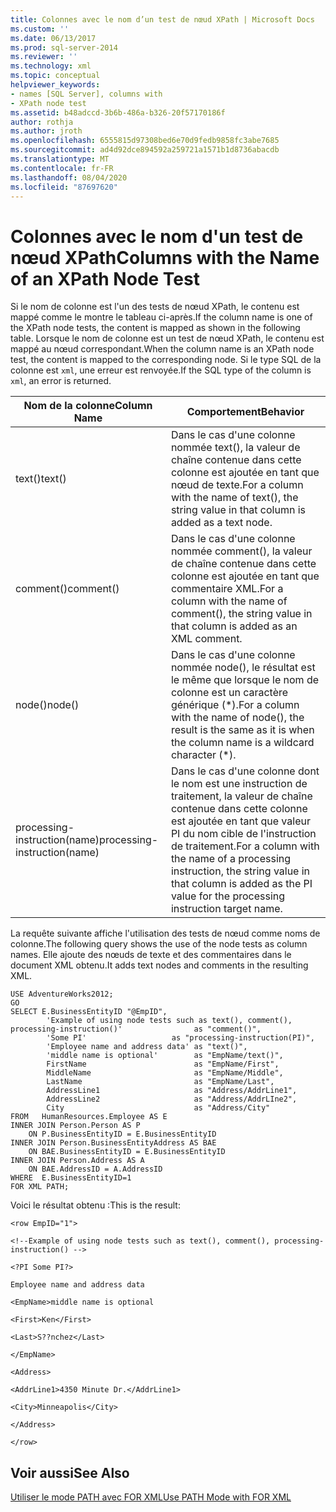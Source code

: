 ```yaml
---
title: Colonnes avec le nom d’un test de nœud XPath | Microsoft Docs
ms.custom: ''
ms.date: 06/13/2017
ms.prod: sql-server-2014
ms.reviewer: ''
ms.technology: xml
ms.topic: conceptual
helpviewer_keywords:
- names [SQL Server], columns with
- XPath node test
ms.assetid: b48adccd-3b6b-486a-b326-20f57170186f
author: rothja
ms.author: jroth
ms.openlocfilehash: 6555815d97308bed6e70d9fedb9858fc3abe7685
ms.sourcegitcommit: ad4d92dce894592a259721a1571b1d8736abacdb
ms.translationtype: MT
ms.contentlocale: fr-FR
ms.lasthandoff: 08/04/2020
ms.locfileid: "87697620"
---
```

# <a name="columns-with-the-name-of-an-xpath-node-test"></a><span data-ttu-id="7b7aa-102">Colonnes avec le nom d'un test de nœud XPath</span><span class="sxs-lookup"><span data-stu-id="7b7aa-102">Columns with the Name of an XPath Node Test</span></span>
  <span data-ttu-id="7b7aa-103">Si le nom de colonne est l'un des tests de nœud XPath, le contenu est mappé comme le montre le tableau ci-après.</span><span class="sxs-lookup"><span data-stu-id="7b7aa-103">If the column name is one of the XPath node tests, the content is mapped as shown in the following table.</span></span> <span data-ttu-id="7b7aa-104">Lorsque le nom de colonne est un test de nœud XPath, le contenu est mappé au nœud correspondant.</span><span class="sxs-lookup"><span data-stu-id="7b7aa-104">When the column name is an XPath node test, the content is mapped to the corresponding node.</span></span> <span data-ttu-id="7b7aa-105">Si le type SQL de la colonne est `xml`, une erreur est renvoyée.</span><span class="sxs-lookup"><span data-stu-id="7b7aa-105">If the SQL type of the column is `xml`, an error is returned.</span></span>  
  
|<span data-ttu-id="7b7aa-106">Nom de la colonne</span><span class="sxs-lookup"><span data-stu-id="7b7aa-106">Column Name</span></span>|<span data-ttu-id="7b7aa-107">Comportement</span><span class="sxs-lookup"><span data-stu-id="7b7aa-107">Behavior</span></span>|  
|-----------------|--------------|  
|<span data-ttu-id="7b7aa-108">text()</span><span class="sxs-lookup"><span data-stu-id="7b7aa-108">text()</span></span>|<span data-ttu-id="7b7aa-109">Dans le cas d'une colonne nommée text(), la valeur de chaîne contenue dans cette colonne est ajoutée en tant que nœud de texte.</span><span class="sxs-lookup"><span data-stu-id="7b7aa-109">For a column with the name of text(), the string value in that column is added as a text node.</span></span>|  
|<span data-ttu-id="7b7aa-110">comment()</span><span class="sxs-lookup"><span data-stu-id="7b7aa-110">comment()</span></span>|<span data-ttu-id="7b7aa-111">Dans le cas d'une colonne nommée comment(), la valeur de chaîne contenue dans cette colonne est ajoutée en tant que commentaire XML.</span><span class="sxs-lookup"><span data-stu-id="7b7aa-111">For a column with the name of comment(), the string value in that column is added as an XML comment.</span></span>|  
|<span data-ttu-id="7b7aa-112">node()</span><span class="sxs-lookup"><span data-stu-id="7b7aa-112">node()</span></span>|<span data-ttu-id="7b7aa-113">Dans le cas d'une colonne nommée node(), le résultat est le même que lorsque le nom de colonne est un caractère générique (\*).</span><span class="sxs-lookup"><span data-stu-id="7b7aa-113">For a column with the name of node(), the result is the same as it is when the column name is a wildcard character (\*).</span></span>|  
|<span data-ttu-id="7b7aa-114">processing-instruction(name)</span><span class="sxs-lookup"><span data-stu-id="7b7aa-114">processing-instruction(name)</span></span>|<span data-ttu-id="7b7aa-115">Dans le cas d'une colonne dont le nom est une instruction de traitement, la valeur de chaîne contenue dans cette colonne est ajoutée en tant que valeur PI du nom cible de l'instruction de traitement.</span><span class="sxs-lookup"><span data-stu-id="7b7aa-115">For a column with the name of a processing instruction, the string value in that column is added as the PI value for the processing instruction target name.</span></span>|  
  
 <span data-ttu-id="7b7aa-116">La requête suivante affiche l'utilisation des tests de nœud comme noms de colonne.</span><span class="sxs-lookup"><span data-stu-id="7b7aa-116">The following query shows the use of the node tests as column names.</span></span> <span data-ttu-id="7b7aa-117">Elle ajoute des nœuds de texte et des commentaires dans le document XML obtenu.</span><span class="sxs-lookup"><span data-stu-id="7b7aa-117">It adds text nodes and comments in the resulting XML.</span></span>  
  
```  
USE AdventureWorks2012;  
GO  
SELECT E.BusinessEntityID "@EmpID",   
        'Example of using node tests such as text(), comment(), processing-instruction()'                as "comment()",  
        'Some PI'                   as "processing-instruction(PI)",  
        'Employee name and address data' as "text()",  
        'middle name is optional'        as "EmpName/text()",  
        FirstName                        as "EmpName/First",   
        MiddleName                       as "EmpName/Middle",   
        LastName                         as "EmpName/Last",  
        AddressLine1                     as "Address/AddrLine1",  
        AddressLine2                     as "Address/AddrLIne2",  
        City                             as "Address/City"  
FROM   HumanResources.Employee AS E  
INNER JOIN Person.Person AS P   
    ON P.BusinessEntityID = E.BusinessEntityID  
INNER JOIN Person.BusinessEntityAddress AS BAE  
    ON BAE.BusinessEntityID = E.BusinessEntityID  
INNER JOIN Person.Address AS A  
    ON BAE.AddressID = A.AddressID  
WHERE  E.BusinessEntityID=1  
FOR XML PATH;  
```  
  
 <span data-ttu-id="7b7aa-118">Voici le résultat obtenu :</span><span class="sxs-lookup"><span data-stu-id="7b7aa-118">This is the result:</span></span>  
  
 `<row EmpID="1">`  
  
 `<!--Example of using node tests such as text(), comment(), processing-instruction() -->`  
  
 `<?PI Some PI?>`  
  
 `Employee name and address data`  
  
 `<EmpName>middle name is optional`  
  
 `<First>Ken</First>`  
  
 `<Last>S??nchez</Last>`  
  
 `</EmpName>`  
  
 `<Address>`  
  
 `<AddrLine1>4350 Minute Dr.</AddrLine1>`  
  
 `<City>Minneapolis</City>`  
  
 `</Address>`  
  
 `</row>`  
  
## <a name="see-also"></a><span data-ttu-id="7b7aa-119">Voir aussi</span><span class="sxs-lookup"><span data-stu-id="7b7aa-119">See Also</span></span>  
 [<span data-ttu-id="7b7aa-120">Utiliser le mode PATH avec FOR XML</span><span class="sxs-lookup"><span data-stu-id="7b7aa-120">Use PATH Mode with FOR XML</span></span>](use-path-mode-with-for-xml.md)  
  
  

